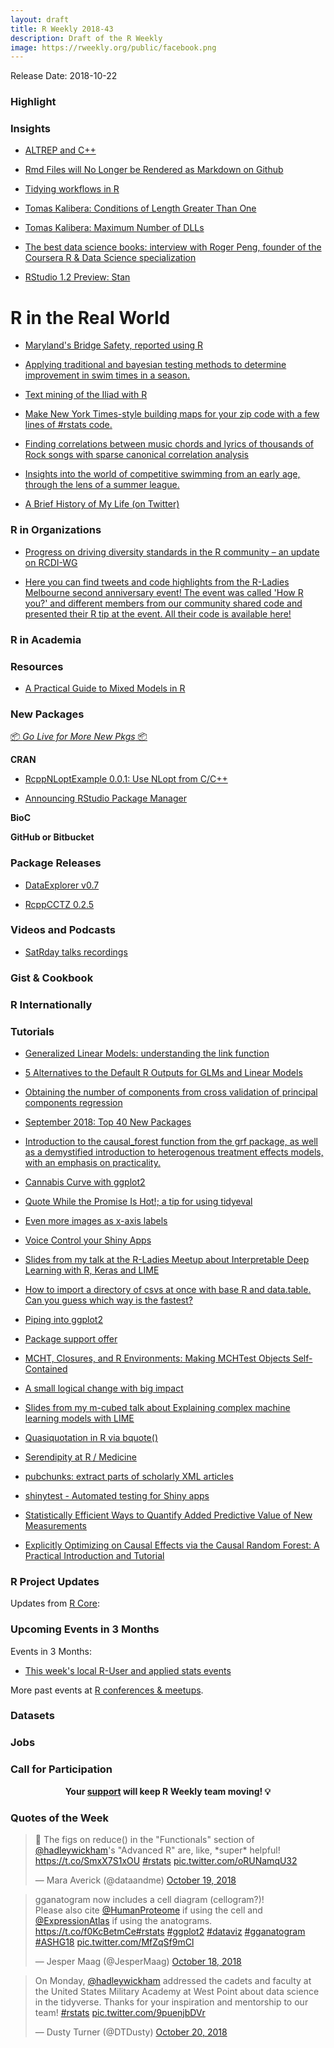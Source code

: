 ```yaml
---
layout: draft
title: R Weekly 2018-43
description: Draft of the R Weekly
image: https://rweekly.org/public/facebook.png
---
```


Release Date: 2018-10-22

###  Highlight



### Insights

+ [ALTREP and C++](https://purrple.cat/blog/2018/10/14/altrep-and-cpp/)

+ [Rmd Files will No Longer be Rendered as Markdown on Github](https://yihui.name/en/2018/10/rmd-github/)


+ [Tidying workflows in R](https://sinarueeger.github.io/2018/10/09/workflow/)

+ [Tomas Kalibera: Conditions of Length Greater Than One](https://developer.r-project.org/Blog/public/2018/10/12/conditions-of-length-greater-than-one/)

+ [Tomas Kalibera: Maximum Number of DLLs](https://developer.r-project.org/Blog/public/2018/03/23/maximum-number-of-dlls/index.html)


+ [The best data science books: interview with Roger Peng, founder of the Coursera R & Data Science specialization](https://fivebooks.com/best-books/data-science-roger-peng/)


+ [RStudio 1.2 Preview: Stan](https://blog.rstudio.com/2018/10/16/rstudio-1-2-preview-stan/)

# R in the Real World

+ [Maryland's Bridge Safety, reported using R](https://blog.revolutionanalytics.com/2018/10/bridge-safety-in-r.html)

+ [Applying traditional and bayesian testing methods to determine improvement in swim times in a season.](https://www.nitingupta.com/posts/how-much-do-swimmers-improve-in-a-season/)

+ [Text mining of the Iliad with R](https://rafaelmenmell.netlify.com/2018/10/16/text-mining-in-r-a-different-approach-to-the-iliad/)


+ [Make New York Times-style building maps for your zip code with a few lines of #rstats code.](https://twitter.com/EvanTachovsky/status/1051849101120348162)


+ [Finding correlations between music chords and lyrics of thousands of Rock songs with sparse canonical correlation analysis](http://giorasimchoni.com/2018/10/11/2018-10-06-a-million-bright-ambassadors-of-morning/)



+ [Insights into the world of competitive swimming from an early age, through the lens of a summer league.](https://www.nitingupta.com/posts/a-deep-dive-in-analyzing-swimming-data/)

+ [A Brief History of My Life (on Twitter)](http://daranzolin.github.io/2018-10-14-twitter-life/)

###  R in Organizations


+ [Progress on driving diversity standards in the R community – an update on RCDI-WG](https://www.r-consortium.org/blog/2018/10/16/progress-on-driving-diversity-standards-in-the-r-community-an-update-on-rcdi-wg)

+ [Here you can find tweets and code highlights from the R-Ladies Melbourne second anniversary event! The event was called 'How R you?' and different members from our community shared code and presented their R tip at the event. All their code is available here!](https://rladies-melbourne-tips.netlify.com/)




###  R in Academia



###  Resources


+ [A Practical Guide to Mixed Models in R](http://www.juliapilowsky.com/2018/10/19/a-practical-guide-to-mixed-models-in-r/)

###  New Packages

<p class="added-hostname"><a href="https://rweekly.org/live" target="_blank" class="externalLink">📦 <i>Go Live for More New Pkgs</i> 📦</a></p>

**CRAN**


+ [RcppNLoptExample 0.0.1: Use NLopt from C/C++](http://dirk.eddelbuettel.com/blog/2018/10/13#rcppnloptexample_0.0.1)


+ [Announcing RStudio Package Manager ](https://blog.rstudio.com/2018/10/17/announcing-rstudio-package-manager/)


**BioC**


**GitHub or Bitbucket**




### Package Releases

+ [DataExplorer v0.7](http://boxuancui.github.io/DataExplorer)

+ [RcppCCTZ 0.2.5](http://dirk.eddelbuettel.com/blog/2018/10/14#rcppcctz_0.2.5)

###  Videos and Podcasts

+ [SatRday talks recordings](https://longhowlam.wordpress.com/2018/10/17/satrday-talks-recordings/)

### Gist & Cookbook




### R Internationally




###  Tutorials

+ [Generalized Linear Models: understanding the link function](http://www.seascapemodels.org/rstats/2018/10/16/understanding-the-glm-link.html)

+ [5 Alternatives to the Default R Outputs for GLMs and Linear Models](https://www.displayr.com/5-alternatives-to-the-default-r-outputs-for-glms-and-linear-models/?utm_medium=Feed&utm_source=Syndication)

+ [Obtaining the number of components from cross validation of principal components regression](https://statisticaloddsandends.wordpress.com/2018/10/15/obtaining-the-number-of-components-from-cross-validation-of-principal-components-regression/)

+ [September 2018: Top 40 New Packages](https://rviews.rstudio.com/2018/10/08/september-2018-top-40-new-packages/)

+ [Introduction to the causal_forest function from the grf package, as well as a demystified introduction to heterogenous treatment effects models, with an emphasis on practicality.](https://www.markhw.com/blog/causalforestintro)

+ [Cannabis Curve with ggplot2](https://chichacha.netlify.com/2018/10/17/cannibus-curve-with-ggplot2/)

+ [Quote While the Promise Is Hot!; a tip for using tidyeval](https://yutani.rbind.io/post/quote-while-the-promise-is-hot/)


+ [Even more images as x-axis labels](https://jcarroll.com.au/2018/10/16/even-more-images-as-x-axis-labels/)

+ [Voice Control your Shiny Apps](https://www.jumpingrivers.com/blog/voice-control-your-shiny-apps/)


+ [Slides from my talk at the R-Ladies Meetup about Interpretable Deep Learning with R, Keras and LIME](https://shirinsplayground.netlify.com/2018/10/rladieslondon_slides/)


+ [How to import a directory of csvs at once with base R and data.table. Can you guess which way is the fastest?](https://jozefhajnala.gitlab.io/r/r005-import-csvs/)

+ [Piping into ggplot2](http://www.win-vector.com/blog/2018/10/piping-into-ggplot2/)

+ [Package support offer](https://itsalocke.com/blog/package-support-offer/)

+ [MCHT, Closures, and R Environments: Making MCHTest Objects Self-Contained](https://ntguardian.wordpress.com/2018/10/15/mcht-closures-r-environments-making-mchtest-objects-self-contained/)

+ [A small logical change with big impact](http://blog.revolutionanalytics.com/2018/10/a-small-logical-change-with-big-impact.html)

+ [Slides from my m-cubed talk about Explaining complex machine learning models with LIME](https://shirinsplayground.netlify.com/2018/10/mcubed_slides/)

+ [Quasiquotation in R via bquote()](http://www.win-vector.com/blog/2018/10/quasiquotation-in-r-via-bquote/)

+ [Serendipity at R / Medicine](https://rviews.rstudio.com/2018/10/16/serendipity-at-r-medicine/)

+ [pubchunks: extract parts of scholarly XML articles](https://ropensci.org/technotes/2018/10/16/pubchunks/)

+ [shinytest - Automated testing for Shiny apps](https://blog.rstudio.com/2018/10/18/shinytest-automated-testing-for-shiny-apps/)


+ [Statistically Efficient Ways to Quantify Added Predictive Value of New Measurements](http://fharrell.com/post/addvalue/)

+ [Explicitly Optimizing on Causal Effects via the Causal Random Forest: A Practical Introduction and Tutorial](https://www.markhw.com/blog/causalforestintro)


<!--<div class="post-more-begi
n"></div><div class="post-more-end"></div>-->

###  R Project Updates

Updates from [R Core](http://developer.r-project.org/blosxom.cgi/R-devel/NEWS):


###  Upcoming Events in 3 Months

Events in 3 Months:

+ [This week's local R-User and applied stats events](https://community.rstudio.com/c/irl)

More past events at [R conferences & meetups](https://conf.rweekly.org).

### Datasets




### Jobs




###  Call for Participation



<p class="hide-support added-hostname support-rweekly" style="text-align: center;font-weight: bold;">Your <a class="non-visited externalLink" href="https://www.patreon.com/rweekly" onclick="pas(this)">support</a> will keep R Weekly team moving! 💡</p>

###  Quotes of the Week

<blockquote class="twitter-tweet" data-lang="en"><p lang="en" dir="ltr">🙌 The figs on reduce() in the &quot;Functionals&quot; section of <a href="https://twitter.com/hadleywickham?ref_src=twsrc%5Etfw">@hadleywickham</a>&#39;s &quot;Advanced R&quot; are, like, *super* helpful!  <a href="https://t.co/SmxX7S1xOU">https://t.co/SmxX7S1xOU</a> <a href="https://twitter.com/hashtag/rstats?src=hash&amp;ref_src=twsrc%5Etfw">#rstats</a> <a href="https://t.co/oRUNamqU32">pic.twitter.com/oRUNamqU32</a></p>&mdash; Mara Averick (@dataandme) <a href="https://twitter.com/dataandme/status/1053330453086826496?ref_src=twsrc%5Etfw">October 19, 2018</a></blockquote>

<blockquote class="twitter-tweet" data-lang="en"><p lang="en" dir="ltr">gganatogram now includes a cell diagram (cellogram?)! <br>Please also cite <a href="https://twitter.com/HumanProteome?ref_src=twsrc%5Etfw">@HumanProteome</a> if using the cell and <a href="https://twitter.com/ExpressionAtlas?ref_src=twsrc%5Etfw">@ExpressionAtlas</a> if using the anatograms. <a href="https://t.co/f0KcBetmCe">https://t.co/f0KcBetmCe</a><a href="https://twitter.com/hashtag/rstats?src=hash&amp;ref_src=twsrc%5Etfw">#rstats</a> <a href="https://twitter.com/hashtag/ggplot2?src=hash&amp;ref_src=twsrc%5Etfw">#ggplot2</a> <a href="https://twitter.com/hashtag/dataviz?src=hash&amp;ref_src=twsrc%5Etfw">#dataviz</a> <a href="https://twitter.com/hashtag/gganatogram?src=hash&amp;ref_src=twsrc%5Etfw">#gganatogram</a> <a href="https://twitter.com/hashtag/ASHG18?src=hash&amp;ref_src=twsrc%5Etfw">#ASHG18</a> <a href="https://t.co/MfZqSf9mCl">pic.twitter.com/MfZqSf9mCl</a></p>&mdash; Jesper Maag (@JesperMaag) <a href="https://twitter.com/JesperMaag/status/1052971462959747075?ref_src=twsrc%5Etfw">October 18, 2018</a></blockquote>

<blockquote class="twitter-tweet" data-lang="en"><p lang="en" dir="ltr">On Monday, <a href="https://twitter.com/hadleywickham?ref_src=twsrc%5Etfw">@hadleywickham</a> addressed the cadets and faculty at the United States Military Academy at West Point about data science in the tidyverse.  Thanks for your inspiration and mentorship to our team! <a href="https://twitter.com/hashtag/rstats?src=hash&amp;ref_src=twsrc%5Etfw">#rstats</a> <a href="https://t.co/9puenjbDVr">pic.twitter.com/9puenjbDVr</a></p>&mdash; Dusty Turner (@DTDusty) <a href="https://twitter.com/DTDusty/status/1053473281230147584?ref_src=twsrc%5Etfw">October 20, 2018</a></blockquote>

